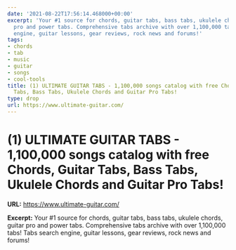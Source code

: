 ```yaml
---
date: '2021-08-22T17:56:14.468000+00:00'
excerpt: 'Your #1 source for chords, guitar tabs, bass tabs, ukulele chords, guitar
  pro and power tabs. Comprehensive tabs archive with over 1,100,000 tabs! Tabs search
  engine, guitar lessons, gear reviews, rock news and forums!'
tags:
- chords
- tab
- music
- guitar
- songs
- cool-tools
title: (1) ULTIMATE GUITAR TABS - 1,100,000 songs catalog with free Chords, Guitar
  Tabs, Bass Tabs, Ukulele Chords and Guitar Pro Tabs!
type: drop
url: https://www.ultimate-guitar.com/
---
```


# (1) ULTIMATE GUITAR TABS - 1,100,000 songs catalog with free Chords, Guitar Tabs, Bass Tabs, Ukulele Chords and Guitar Pro Tabs!

**URL:** https://www.ultimate-guitar.com/

**Excerpt:** Your #1 source for chords, guitar tabs, bass tabs, ukulele chords, guitar pro and power tabs. Comprehensive tabs archive with over 1,100,000 tabs! Tabs search engine, guitar lessons, gear reviews, rock news and forums!
